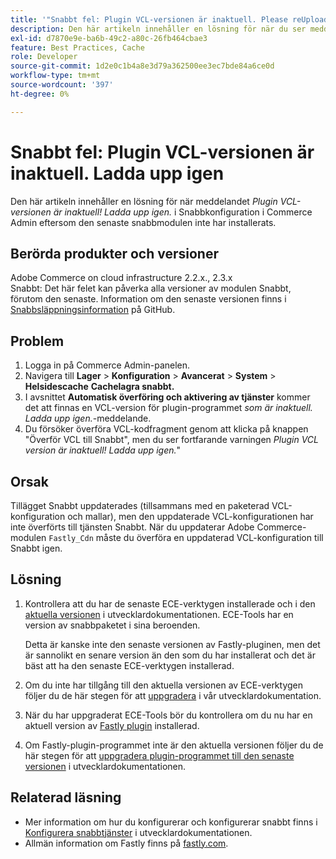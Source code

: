 ```yaml
---
title: '"Snabbt fel: Plugin VCL-versionen är inaktuell. Please reUpload'''
description: Den här artikeln innehåller en lösning för när du ser meddelandet "*Plugin VCL version is outdated! Ladda upp igen.*" i Snabbkonfiguration i Commerce Admin eftersom den senaste snabbmodulen inte har installerats.
exl-id: d7870e9e-ba6b-49c2-a80c-26fb464cbae3
feature: Best Practices, Cache
role: Developer
source-git-commit: 1d2e0c1b4a8e3d79a362500ee3ec7bde84a6ce0d
workflow-type: tm+mt
source-wordcount: '397'
ht-degree: 0%

---
```


# Snabbt fel: Plugin VCL-versionen är inaktuell. Ladda upp igen

Den här artikeln innehåller en lösning för när meddelandet *Plugin VCL-versionen är inaktuell! Ladda upp igen.* i Snabbkonfiguration i Commerce Admin eftersom den senaste snabbmodulen inte har installerats.

## Berörda produkter och versioner

Adobe Commerce on cloud infrastructure 2.2.x., 2.3.x<br>
Snabbt: Det här felet kan påverka alla versioner av modulen Snabbt, förutom den senaste. Information om den senaste versionen finns i [Snabbsläppningsinformation](https://github.com/fastly/fastly-magento2/releases) på GitHub.

## Problem

1. Logga in på Commerce Admin-panelen.
1. Navigera till **Lager** > **Konfiguration** > **Avancerat** > **System** > **Helsidescache**   **Cachelagra snabbt.**
1. I avsnittet **Automatisk överföring och aktivering av tjänster** kommer det att finnas en VCL-version för plugin-programmet *som är inaktuell. Ladda upp igen.*-meddelande.
1. Du försöker överföra VCL-kodfragment genom att klicka på knappen &quot;Överför VCL till Snabbt&quot;, men du ser fortfarande varningen *Plugin VCL version är inaktuell! Ladda upp igen.*&quot;

## Orsak

Tillägget Snabbt uppdaterades (tillsammans med en paketerad VCL-konfiguration och mallar), men den uppdaterade VCL-konfigurationen har inte överförts till tjänsten Snabbt. När du uppdaterar Adobe Commerce-modulen `Fastly_Cdn` måste du överföra en uppdaterad VCL-konfiguration till Snabbt igen.

## Lösning

1. Kontrollera att du har de senaste ECE-verktygen installerade och i den [aktuella versionen](https://experienceleague.adobe.com/docs/commerce-cloud-service/user-guide/release-notes/cloud-tools-suite.html) i utvecklardokumentationen. ECE-Tools har en version av snabbpaketet i sina beroenden.

   Detta är kanske inte den senaste versionen av Fastly-pluginen, men det är sannolikt en senare version än den som du har installerat och det är bäst att ha den senaste ECE-verktygen installerad.

1. Om du inte har tillgång till den aktuella versionen av ECE-verktygen följer du de här stegen för att [uppgradera](https://experienceleague.adobe.com/docs/commerce-cloud-service/user-guide/dev-tools/ece-tools/update-package.html) i vår utvecklardokumentation.
1. När du har uppgraderat ECE-Tools bör du kontrollera om du nu har en aktuell version av [Fastly plugin](https://github.com/fastly/fastly-magento2/tree/master/etc/vcl_snippets) installerad.
1. Om Fastly-plugin-programmet inte är den aktuella versionen följer du de här stegen för att [uppgradera plugin-programmet till den senaste versionen](https://experienceleague.adobe.com/docs/commerce-cloud-service/user-guide/cdn/setup-fastly/fastly-configuration.html#upgrade-the-fastly-module) i utvecklardokumentationen.

## Relaterad läsning

* Mer information om hur du konfigurerar och konfigurerar snabbt finns i [Konfigurera snabbtjänster](https://experienceleague.adobe.com/docs/commerce-cloud-service/user-guide/cdn/fastly.html) i utvecklardokumentationen.
* Allmän information om Fastly finns på [fastly.com](https://www.fastly.com/).
